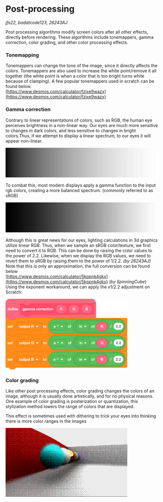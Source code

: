 # Post-processing
*jfs22, badatcode123, 26243AJ*

Post processing algorithms modify screen colors after all other effects, directly before rendering. These algorithms include tonemappers, gamma correction, color grading, and other color processing effects.

### Tonemapping

Tonemappers can change the tone of the image, since it directly affects the colors. Tonemappers are also used to increase the white point/remove it all together (the white point is when a color that is too bright turns white because of clamping). A few popular tonemappers used in scratch can be found below.  
[https://www.desmos.com/calculator/fzixe9wazx](https://www.desmos.com/calculator/fzixe9wazx)

### Gamma correction

Contrary to linear representations of colors, such as RGB, the human eye perceives brightness in a non-linear way. Our eyes are much more sensitive to changes in dark colors, and less sensitive to changes in bright colors.Thus, if we attempt to display a linear spectrum, to our eyes it will appear non-linear.   

<img src="../images/image77.png">

To combat this, most modern displays apply a gamma function to the input rgb colors, creating a more balanced spectrum. (commonly referred to as sRGB)  

<img src="../images/image61.png">

Although this is great news for our eyes, lighting calculations in 3d graphics utilize linear RGB. Thus, when we sample an sRGB color/texture, we first need to convert it to RGB. This can be done by raising the color values to the power of 2.2. Likewise, when we display the RGB values, we need to revert them to sRGB by raising them to the power of 1/2.2. *(by 26243AJ)*  
Note that this is only an approximation, the full conversion can be found below  
[https://www.desmos.com/calculator/5kppnk4gkx](https://www.desmos.com/calculator/5kppnk4gkx) (*by SpinningCube*)  
Using the exponent workaround, we can apply the *x*1/2.2 adjustment on Scratch:

<img src="../images/image89.png" width="400">

### Color grading

Like other post processing effects, color grading changes the colors of an image, although it is usually done artistically, and for no physical reasons. One example of color grading is posterization or quantization, this stylization method lowers the range of colors that are displayed. 

This effect is sometimes used with dithering to trick your eyes into thinking there is more color ranges in the images   

<img src="../images/image62.png" width="400">